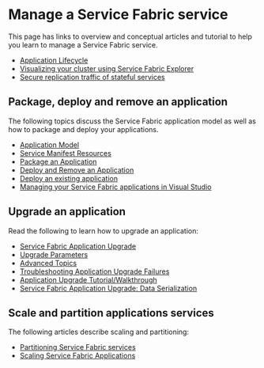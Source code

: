 <properties
   pageTitle="Manage a Service Fabric service | Microsoft Azure"
   description="Conceptual information and tutorials that help you understand how to manage a Service Fabric service."
   services="service-fabric"
   documentationCenter=".net"
   authors="rwike77"
   manager="timlt"
   editor=""/>

<tags
   ms.service="service-fabric"
   ms.date="07/09/2015"
   wacn.date=""/>

# Manage a Service Fabric service
This page has links to overview and conceptual articles and tutorial to help you learn to manage a Service Fabric service.

- [Application Lifecycle](/documentation/articles/service-fabric-application-lifecycle)
- [Visualizing your cluster using Service Fabric Explorer](/documentation/articles/service-fabric-visualizing-your-cluster)
- [Secure replication traffic of stateful services](/documentation/articles/service-fabric-replication-security)

## Package, deploy and remove an application
The following topics discuss the Service Fabric application model as well as how to package and deploy your applications.

- [Application Model](/documentation/articles/service-fabric-application-model)
- [Service Manifest Resources](/documentation/articles/service-fabric-service-manifest-resources)
- [Package an Application](/documentation/articles/service-fabric-application-model)
- [Deploy and Remove an Application](/documentation/articles/service-fabric-deploy-remove-applications)
- [Deploy an existing application](/documentation/articles/service-fabric-deploy-existing-app)
- [Managing your Service Fabric applications in Visual Studio](/documentation/articles/service-fabric-manage-application-in-visual-studio)

## Upgrade an application
Read the following to learn how to upgrade an application:

- [Service Fabric Application Upgrade](/documentation/articles/service-fabric-application-upgrade)
- [Upgrade Parameters](/documentation/articles/service-fabric-application-upgrade-parameters)
- [Advanced Topics](/documentation/articles/service-fabric-application-upgrade-advanced)
- [Troubleshooting Application Upgrade Failures](/documentation/articles/service-fabric-application-upgrade-troubleshooting)
- [Application Upgrade Tutorial/Walkthrough](/documentation/articles/service-fabric-application-upgrade-tutorial)
- [Service Fabric Application Upgrade: Data Serialization](/documentation/articles/service-fabric-application-upgrade-data-serialization) 

## Scale and partition applications services
The following articles describe scaling and partitioning:

- [Partitioning Service Fabric services](/documentation/articles/service-fabric-concepts-partitioning)
- [Scaling Service Fabric Applications](/documentation/articles/service-fabric-concepts-scalability)
 